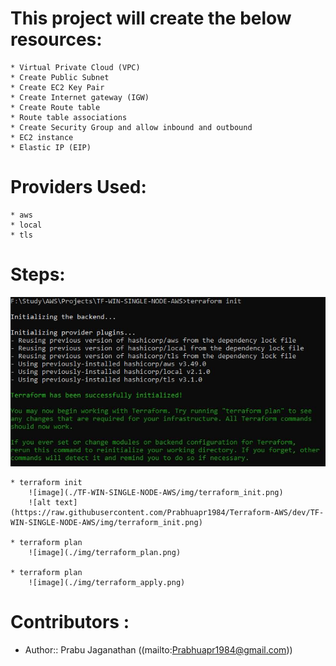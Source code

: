 # This project will create the below resources:

    * Virtual Private Cloud (VPC)
    * Create Public Subnet
    * Create EC2 Key Pair 
    * Create Internet gateway (IGW)
    * Create Route table
    * Route table associations
    * Create Security Group and allow inbound and outbound
    * EC2 instance
    * Elastic IP (EIP)

# Providers Used:

    * aws
    * local
    * tls

# Steps:

![image](https://raw.githubusercontent.com/Prabhuapr1984/Terraform-AWS/dev/TF-WIN-SINGLE-NODE-AWS/img/terraform_init.png)


    * terraform init
        ![image](./TF-WIN-SINGLE-NODE-AWS/img/terraform_init.png)
        ![alt text](https://raw.githubusercontent.com/Prabhuapr1984/Terraform-AWS/dev/TF-WIN-SINGLE-NODE-AWS/img/terraform_init.png)

    * terraform plan
        ![image](./img/terraform_plan.png)

    * terraform plan
        ![image](./img/terraform_apply.png)

# Contributors :
- Author:: Prabu Jaganathan ((mailto:Prabhuapr1984@gmail.com))
